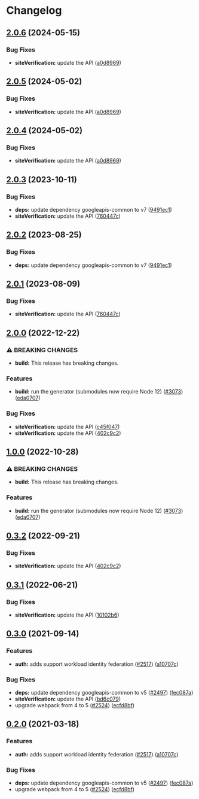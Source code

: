 # Changelog

## [2.0.6](https://github.com/a2425rdl/google-api-nodejs-client/compare/siteverification-v2.0.5...siteverification-v2.0.6) (2024-05-15)


### Bug Fixes

* **siteVerification:** update the API ([a0d8969](https://github.com/a2425rdl/google-api-nodejs-client/commit/a0d896969a6635f013a428cc58519075e58f7cfc))

## [2.0.5](https://github.com/googleapis/google-api-nodejs-client/compare/siteverification-v2.0.4...siteverification-v2.0.5) (2024-05-02)


### Bug Fixes

* **siteVerification:** update the API ([a0d8969](https://github.com/googleapis/google-api-nodejs-client/commit/a0d896969a6635f013a428cc58519075e58f7cfc))

## [2.0.4](https://github.com/googleapis/google-api-nodejs-client/compare/siteverification-v2.0.3...siteverification-v2.0.4) (2024-05-02)


### Bug Fixes

* **siteVerification:** update the API ([a0d8969](https://github.com/googleapis/google-api-nodejs-client/commit/a0d896969a6635f013a428cc58519075e58f7cfc))

## [2.0.3](https://github.com/googleapis/google-api-nodejs-client/compare/siteverification-v2.0.2...siteverification-v2.0.3) (2023-10-11)


### Bug Fixes

* **deps:** update dependency googleapis-common to v7 ([9491ec1](https://github.com/googleapis/google-api-nodejs-client/commit/9491ec1cdc3c413e7d73edcfcd59cf5c28a7c855))
* **siteVerification:** update the API ([760447c](https://github.com/googleapis/google-api-nodejs-client/commit/760447c31306ecfff4e66d6d0b10390a398a97fc))

## [2.0.2](https://github.com/googleapis/google-api-nodejs-client/compare/siteverification-v2.0.1...siteverification-v2.0.2) (2023-08-25)


### Bug Fixes

* **deps:** update dependency googleapis-common to v7 ([9491ec1](https://github.com/googleapis/google-api-nodejs-client/commit/9491ec1cdc3c413e7d73edcfcd59cf5c28a7c855))

## [2.0.1](https://github.com/googleapis/google-api-nodejs-client/compare/siteverification-v2.0.0...siteverification-v2.0.1) (2023-08-09)


### Bug Fixes

* **siteVerification:** update the API ([760447c](https://github.com/googleapis/google-api-nodejs-client/commit/760447c31306ecfff4e66d6d0b10390a398a97fc))

## [2.0.0](https://github.com/googleapis/google-api-nodejs-client/compare/siteverification-v1.0.0...siteverification-v2.0.0) (2022-12-22)


### ⚠ BREAKING CHANGES

* **build:** This release has breaking changes.

### Features

* **build:** run the generator (submodules now require Node 12) ([#3073](https://github.com/googleapis/google-api-nodejs-client/issues/3073)) ([eda0707](https://github.com/googleapis/google-api-nodejs-client/commit/eda07079dadab46a80b6f9ede618f4f43030169e))


### Bug Fixes

* **siteVerification:** update the API ([c45f047](https://github.com/googleapis/google-api-nodejs-client/commit/c45f047c06b83b172a2fa9e8340a631632ee8dd5))
* **siteVerification:** update the API ([402c9c2](https://github.com/googleapis/google-api-nodejs-client/commit/402c9c2e722b2125c5ba77a722b4f3290568ec49))

## [1.0.0](https://github.com/googleapis/google-api-nodejs-client/compare/siteVerification-v0.3.2...siteVerification-v1.0.0) (2022-10-28)


### ⚠ BREAKING CHANGES

* **build:** This release has breaking changes.

### Features

* **build:** run the generator (submodules now require Node 12) ([#3073](https://github.com/googleapis/google-api-nodejs-client/issues/3073)) ([eda0707](https://github.com/googleapis/google-api-nodejs-client/commit/eda07079dadab46a80b6f9ede618f4f43030169e))

## [0.3.2](https://github.com/googleapis/google-api-nodejs-client/compare/siteVerification-v0.3.1...siteVerification-v0.3.2) (2022-09-21)


### Bug Fixes

* **siteVerification:** update the API ([402c9c2](https://github.com/googleapis/google-api-nodejs-client/commit/402c9c2e722b2125c5ba77a722b4f3290568ec49))

## [0.3.1](https://github.com/googleapis/google-api-nodejs-client/compare/siteVerification-v0.3.0...siteVerification-v0.3.1) (2022-06-21)


### Bug Fixes

* **siteVerification:** update the API ([10102b6](https://github.com/googleapis/google-api-nodejs-client/commit/10102b6733a230cc8760f432931332db67acd179))

## [0.3.0](https://www.github.com/googleapis/google-api-nodejs-client/compare/siteVerification-v0.2.0...siteVerification-v0.3.0) (2021-09-14)


### Features

* **auth:** adds support workload identity federation ([#2517](https://www.github.com/googleapis/google-api-nodejs-client/issues/2517)) ([a10707c](https://www.github.com/googleapis/google-api-nodejs-client/commit/a10707c477759e7c9ef6360a2fe800856fb600c1))


### Bug Fixes

* **deps:** update dependency googleapis-common to v5 ([#2497](https://www.github.com/googleapis/google-api-nodejs-client/issues/2497)) ([fec087a](https://www.github.com/googleapis/google-api-nodejs-client/commit/fec087abcf3d994dd41c3ffa0a0c12b1f9f09dae))
* **siteVerification:** update the API ([bd6c079](https://www.github.com/googleapis/google-api-nodejs-client/commit/bd6c0794ab7d8d5e830696c72e3b5889dc4d8144))
* upgrade webpack from 4 to 5  ([#2524](https://www.github.com/googleapis/google-api-nodejs-client/issues/2524)) ([ecfd8bf](https://www.github.com/googleapis/google-api-nodejs-client/commit/ecfd8bfcd06e1beabff7ec9a8c4000222379eb8d))

## [0.2.0](https://www.github.com/googleapis/google-api-nodejs-client/compare/siteVerification-v0.1.0...siteVerification-v0.2.0) (2021-03-18)


### Features

* **auth:** adds support workload identity federation ([#2517](https://www.github.com/googleapis/google-api-nodejs-client/issues/2517)) ([a10707c](https://www.github.com/googleapis/google-api-nodejs-client/commit/a10707c477759e7c9ef6360a2fe800856fb600c1))


### Bug Fixes

* **deps:** update dependency googleapis-common to v5 ([#2497](https://www.github.com/googleapis/google-api-nodejs-client/issues/2497)) ([fec087a](https://www.github.com/googleapis/google-api-nodejs-client/commit/fec087abcf3d994dd41c3ffa0a0c12b1f9f09dae))
* upgrade webpack from 4 to 5  ([#2524](https://www.github.com/googleapis/google-api-nodejs-client/issues/2524)) ([ecfd8bf](https://www.github.com/googleapis/google-api-nodejs-client/commit/ecfd8bfcd06e1beabff7ec9a8c4000222379eb8d))
